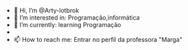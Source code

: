 - 👋 Hi, I’m @Arty-lotbrok
- 👀 I’m interested in: Programação,informática
- 🌱 I’m currently: learning Programação
- 
- 📫 How to reach me: Entrar no perfil da professora "Marga"


